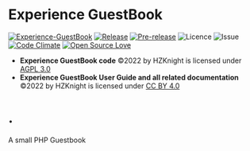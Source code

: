 Experience GuestBook
====================
[![Experience-GuestBook](https://github.com/HZKnight/Experience-GuestBook/workflows/badge.svg)](https://github.com/HZKnight/Experience-GuestBook/actions)
[![Release](https://img.shields.io/github/release/lucliscio/Experience-GuestBook.svg)](https://github.com/lucliscio/fanKounter/releases/latest) 
[![Pre-release](https://img.shields.io/github/tag-pre/lucliscio/Experience-GuestBook.svg?label=pre-release)](https://github.com/lucliscio/Experience-GuestBook/releases/tag/v5.1.0-rc.1)
![Licence](https://img.shields.io/github/license/lucliscio/Experience-GuestBook.svg)
![Issue](https://img.shields.io/github/issues/lucliscio/Experience-GuestBook.svg)
[![Code Climate](https://codeclimate.com/github/lucliscio/Experience-GuestBook/badges/gpa.svg)](https://codeclimate.com/github/lucliscio/fanKounter)
[![Open Source Love](https://badges.frapsoft.com/os/v1/open-source.svg?v=103)](https://github.com/ellerbrock/open-source-badges/)

- **Experience GuestBook code** ©2022 by HZKnight is licensed under [AGPL 3.0](https://www.gnu.org/licenses/agpl-3.0.html)
- **Experience GuestBook User Guide and all related documentation** ©2022 by HZKnight is licensed under [CC BY 4.0](https://creativecommons.org/licenses/by/4.0/?ref=chooser-v1) 

.
============================

A small PHP Guestbook
